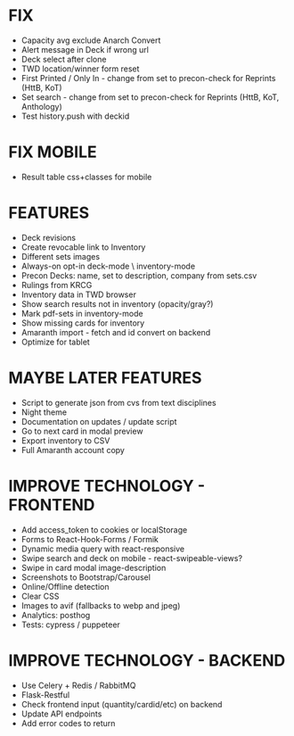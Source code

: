 # FIX
* Capacity avg exclude Anarch Convert
* Alert message in Deck if wrong url
* Deck select after clone
* TWD location/winner form reset
* First Printed / Only In - change from set to precon-check for Reprints (HttB, KoT)
* Set search - change from set to precon-check for Reprints (HttB, KoT, Anthology)
* Test history.push with deckid

# FIX MOBILE
* Result table css+classes for mobile

# FEATURES
* Deck revisions
* Create revocable link to Inventory
* Different sets images
* Always-on opt-in deck-mode \ inventory-mode
* Precon Decks: name, set to description, company from sets.csv
* Rulings from KRCG
* Inventory data in TWD browser
* Show search results not in inventory (opacity/gray?)
* Mark pdf-sets in inventory-mode
* Show missing cards for inventory
* Amaranth import - fetch and id convert on backend
* Optimize for tablet

# MAYBE LATER FEATURES
* Script to generate json from cvs from text disciplines
* Night theme
* Documentation on updates / update script
* Go to next card in modal preview
* Export inventory to CSV
* Full Amaranth account copy

# IMPROVE TECHNOLOGY - FRONTEND
* Add access_token to cookies or localStorage
* Forms to React-Hook-Forms / Formik
* Dynamic media query with react-responsive
* Swipe search and deck on mobile - react-swipeable-views?
* Swipe in card modal image-description
* Screenshots to Bootstrap/Carousel
* Online/Offline detection
* Clear CSS
* Images to avif (fallbacks to webp and jpeg)
* Analytics: posthog
* Tests: cypress / puppeteer

# IMPROVE TECHNOLOGY - BACKEND
* Use Celery + Redis / RabbitMQ
* Flask-Restful
* Check frontend input (quantity/cardid/etc) on backend
* Update API endpoints
* Add error codes to return
